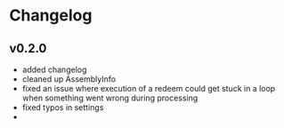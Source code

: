 # Changelog

## v0.2.0

- added changelog
- cleaned up AssemblyInfo
- fixed an issue where execution of a redeem could get stuck in a loop when something went wrong during processing
- fixed typos in settings
- 